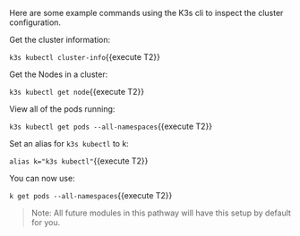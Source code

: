 Here are some example commands using the K3s cli to inspect the cluster configuration.

Get the cluster information:

`k3s kubectl cluster-info`{{execute T2}}

Get the Nodes in a cluster:

`k3s kubectl get node`{{execute T2}}

View all of the pods running:

`k3s kubectl get pods --all-namespaces`{{execute T2}}

Set an alias for `k3s kubectl` to k:

`alias k="k3s kubectl"`{{execute T2}}

You can now use:

`k get pods --all-namespaces`{{execute T2}}

> Note: All future modules in this pathway will have this setup by default for you.
